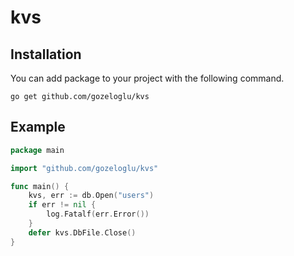 # kvs

## Installation

You can add package to your project with the following command.

```shell
go get github.com/gozeloglu/kvs
```

## Example

```go
package main

import "github.com/gozeloglu/kvs"

func main() {
    kvs, err := db.Open("users")
    if err != nil {
        log.Fatalf(err.Error())
    }
    defer kvs.DbFile.Close()
}
```
